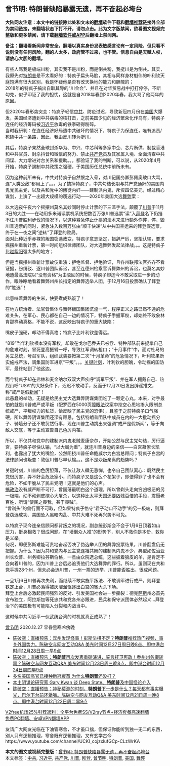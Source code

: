  <h2>曾节明: 特朗普缺陷暴露无遗，再不奋起必垮台</h2> <p class="notice"><b>大陆网友注意：本文中的链接除此处和文末的<a href="https://github.com/bannedbook/fanqiang" >翻墙</a>软件下载和<a href="https://github.com/killgcd/justmysocks/blob/master/README.md">翻墙推荐</a>链接外全部为禁网链接，未翻墙状态下打不开，请勿点击。此为文字版禁闻，欲看图文视频完整版和更多禁闻，请下载<a href="https://github.com/bannedbook/fanqiang">翻墙软件或APP</a>后翻墙上禁闻网。</p><p>备注：翻墙看新闻非常安全，翻墙以真实身份发表敏感言论有一定风险，但只看不说则没有任何风险，翻的人太多，政府管不过来，也不管。信息自由是天赋人权，请放心大胆的翻墙。</b></p>  <div class="entry"> <p>  有些人骂我是极端川粉，其实我不是川粉，而是倒共粉，我挺川是为倒共。其实，我原先对<a href="https://www.bannedbook.org/bnews/tag/%e7%89%b9%e6%9c%97%e6%99%ae/" class="st_tag internal_tag" rel="tag" title="标签 特朗普 下的日志">特朗普</a>是不太看好的：特疯子扁头马脸，其相与同样身材魁伟的叶利钦天庭饱满有很大区别，我是怀疑他是否有改天换地的能力和胆魄的；<br />  2018年的特疯子搞出自取其辱的“川金会”、并且在对华贸易战中打打停停，不断勾兑，似乎印证了我的担忧，这就是自2018年春到2020年春，我大骂了他两年的原因。</p> <p>  但2020年春形势突变：特疯子轻信<a href="https://www.bannedbook.org/bnews/tag/%e4%b8%ad%e5%85%b1/" class="st_tag internal_tag" rel="tag" title="标签 中共 下的日志">中共</a>、防疫过迟，导致新冠四月份在<a href="https://www.bannedbook.org/bnews/tag/%e7%be%8e%e5%9b%bd/" class="st_tag internal_tag" rel="tag" title="标签 美国 下的日志">美国</a>大爆发，美国经济遭到中共病毒的核打击，之前美国少见的经济繁荣化作乌有，特疯子连任的经济筹码被<a href="https://www.bannedbook.org/bnews/tag/%e4%b9%a0%e8%bf%91%e5%b9%b3/" class="st_tag internal_tag" rel="tag" title="标签 习近平 下的日志">习近平</a>放毒的铁拳砸得粉碎。<br />  当时我研判：在连任经济好局遭中共破坏的情况下，特疯子为保连任，唯有追责/死磕中共一条路，因此，我由反川转为挺川。</p> <p>  其后，特疯子果然全球封杀华为、中兴、中芯科等多家中企、芯片断供、制裁香港和中共官员、封杀抖音和微信的努力、禁止<a href="https://www.bannedbook.org/bnews/tag/%e5%85%b1%e4%ba%a7%e5%85%9a/" class="st_tag internal_tag" rel="tag" title="标签 共产党 下的日志">共产党</a>员及其家属入境、全面清查中共间谍、大力增进对台关系和援助。。。都验证了我的判断，可以说，从2020年4月开始，特疯子遏制中共政策之强硬，于美国历任总统中前所未有。</p> <p>  因为这种前所未有，中共对特疯子自然恨之入骨，对川记国务卿彭佩奥破口大骂，连“人类公敌”都用上了。。。为了搞掉特疯子，中共勾结长期与共产党通奸的美国内鬼党民主党，以及共和党中的叛徒内奸——建制派内鬼，斥资四亿美元，经过精心谋划，上演了一出超大规模的窃选行动——2020年美国大选<a href="https://www.bannedbook.org/bnews/tag/%E8%88%9E%E5%BC%8A/" class="st_tag internal_tag" rel="tag" title="标签 舞弊 下的日志">舞弊</a>案：</p>  <p>  以大选夜午夜六个摇摆州莫名其妙同时停止计票的下三滥手法，颠覆了<a href="https://www.bannedbook.org/bnews/tag/%e5%b7%9d%e6%99%ae/" class="st_tag internal_tag" rel="tag" title="标签 川普 下的日志">川普</a>于11月3日的大胜——在动用多米诺读票机系统把数百万张川普选票“读”入<a href="https://www.bannedbook.org/bnews/tag/%e6%8b%9c%e7%99%bb/" class="st_tag internal_tag" rel="tag" title="标签 拜登 下的日志">拜登</a>名下仍挡不住川普胜利步伐的情况下，以这种紧急停止计票的法术来进行额外作弊，停、毁川普选票的同时，紧急注入数百万张由“顺丰快递”从中共国空运来的拜登假选票，终于在一夜之间“逆转”了拜登的败局。<br />  面对此种近乎赤裸的叛国窃选政变，特疯子意志坚定，措辞严厉，坚拒认输，要求摇摆州重新计票，第一时间组织律师团队，对大选舞弊发起法律战。。。这是特疯子比<span class='wp_keywordlink'><a href="https://www.bannedbook.org/forum2/topic93.html" title="《改革历程-赵紫阳回忆录》" target="_blank">赵紫阳</a></span>强太多的地方；</p> <p>  但是当摇摆州重新计票故伎重演：拒绝监督、拒绝验证，且各州联邦法官齐齐不看证据，纷纷驳、逐川普团队诉讼，甚至连德州检察官诉舞弊州的诉讼，也莫名其妙地遭最高法院以“没有资格”为由驳回的时候，特疯子却迄今不敢采取进一步的动作，眼睁睁地看着舞弊州州长指定的舞弊选举人团，于12月16日投票确认了拜登的“胜选”！</p> <p>  此意味着舞弊的生米，快要煮成熟饭了！</p> <p>  在地方统治者、法官皆集体与舞弊叛国集团沆瀣一气，程序正义之路已然不通的危难关头，在军心、民心都在自己一边的情况下，特疯子手握军权，却始终不敢象林肯那样动真格，不能不说，这反映出特疯子的重大缺陷：</p>  <p>  嘴皮子强硬，却动不得真格；特疯子比叶利钦差得远。</p> <p>  “819”当年利钦根本没有军权，却敢在戈尔巴乔夫已被俘、特种部队前来捉拿自己的危难时刻，冒死登高振臂一呼，导致红军调转枪口；“十月事件”中，面对杜马的另立总统，号召军队，组织武装要掀第二次“十月革命”的危急情况下，叶利钦果断实施戒严法，调集国防军进京“平叛”。。。<span class='wp_keywordlink'><a href="https://www.bannedbook.org/forum2/topic151.html" title="关键时刻：李鹏日记" target="_blank">关键时刻</a></span>，叶利钦的胆魄，令动摇的国防军，最终站到了他这边。</p> <p>  而今特疯子却在弗林和麦金纳尔双双大声疾呼“调军平叛”、并在军人拥戴自己、热烈山呼“USA”的大好条件下，迟迟不敢动手，反而于12月20日发出辟谣推文，称“戒严是假<span class='wp_keywordlink_affiliate'><a href="https://www.bannedbook.org/" title="新闻">新闻</a></span>”！<br />  此愚蠢的举动，无疑是给民主党大选舞弊阴谋集团吃了一颗定心丸。本来，对手最怕的就是川普戒严或平叛（配罗西在5000页<span class='wp_keywordlink'><a href="https://www.bannedbook.org/forum11/topic293.html" title="禁片：向前看的障眼法" target="_blank">障眼法</a></span>议案中挖空心思地掺入限制总统戒严、平叛权力的私货，恰反映了民主党的恐惧），且鉴于之前特疯子口气强硬，所以舞弊阴谋集团还深有顾忌，包括特朗普团队中成员在内的一大批动摇分子、骑墙分子还不敢贸然行事，现在川普主动跳出来强调“戒严是假新闻”，等于向敌人交底，等于主动宣告自己色厉内荏。</p> <p>  所以，不仅共和党中的建制派内鬼老贼麦康奈尔，开始公然与民主党勾结，厉行逼宫，要特疯子尽快认输，“以大局为重”，就连川普身边的亲信——白宫幕僚长凯利，也露出了犹大的嘴脸，公然阻挠川普任命鲍威尔为白宫总顾问；特疯子白宫的法律顾问也叛变：敦促川普尽早认输。。。这不是众叛亲离的趋势吗？</p>  <p>  关键时刻，川普的色厉胆薄，不仅让敌人肆无忌惮，也令自己团队离心：既然民主党很厉害，弄不好会危及家小，而特疯子又是这么个花架子，即便得罪了也不会有危险，不如干脆从了民主党吧！这就是他们的心声。<br />  <span class='wp_keywordlink'><a href="https://www.bannedbook.org/forum11/topic331.html" title="禁片：搞政治" target="_blank">搞政治</a></span>没有威严断不可行，曾国藩最明白这个道理，所以曾剃头走向穷凶极恶的另一极端，动不动剥皮挖心大屠杀，以这种比太平天国还要凶残百倍的手段，震慑老百姓，所谓“使民之畏我，甚于畏贼”。<br />  “曾剃头”的兽行固不可取，但如果特疯子恪守“君子动口不动手”的另一极端，则拜登窃选成功、美国坠入黑暗内乱、中共大难不死再兴势不可免。</p> <p>  以特疯子现今连亲信顾问都背叛之的境况，副总统彭斯会不会于1月6日顶着如山压力，挺身相救？很成问题。在“墙倒众人推”的形势下，别人不救你是本份，救你是义举。<br />  何况，即便彭斯难能可贵地奋起否决了伪选举人团的舞弊投票结果，川普翻盘仍无把握。为什么？因为共和党内与民主党连裆共舞的建制派内鬼不少，典型如佐治亚州长坎普、州务卿拉芬斯伯格，一旦由众院选总统，这些披着狼皮的羊，是肯定不会向着川普的，因为川普上台后必追责他们大选舞弊的罪行。所以，虽则现在共和党手握28个州，但未必会选川普，一州一票的选举，川普能否胜出，很成问题。</p> <p>  一旦1月6日川普再次失利，而继续不敢实施平叛法、不敢调军进行戒严，则拜登铁定上台，川普必落得被灰溜溜驱逐出白宫的冤大头下场。<br />  拜登上台后必激起民间强烈的反对、引发美国社会进一步撕裂：德克<span class='wp_keywordlink'><a href="https://www.bannedbook.org/forum5/topic42.html" title="萨斯、诚信与自救" target="_blank">萨斯</a></span>州必首先宣布独立，阿拉斯加等死忠共和党各州必跟进，民兵和保守派团体必然起义&#8230;拜登治下的美国极有可能陷入分裂和内战当中。</p> <p>  这时候中共习近平一伙武统台湾的时机就真正成熟了！</p>  <p><a href="https://www.bannedbook.org/bnews/tag/%e6%9b%be%e8%8a%82%e6%98%8e/" class="st_tag internal_tag" rel="tag" title="标签 曾节明 下的日志">曾节明</a> 2020.12.27 早昏黑寒冷傍晚</p> <ul class='op-related-articles' title='相关阅读'> <li><a href='https://www.bannedbook.org/bnews/cbnews/20201228/1456180.html' target='_blank'>陈破空：直播预告：宾州发现怪事！彭斯举棋不定？<b>特朗普</b>推荐热门视频，事关外国势力。陈破空与网友互动Q&amp;A 美东时间12月27日周日晚8点、即中港台时间12月28日周一早9点</a></li> <li><a href='https://www.bannedbook.org/bnews/cbnews/20201224/1453831.html' target='_blank'>陈破空：直播预告：<b>特朗普</b>再次发表重磅演讲，誓言扞卫宪政！乔州州务卿转弯？陈破空与网友互动Q&amp;A 美东时间12月23日周三晚8点、即中港台时间12月24日周四早9点</a></li> <li><a href='https://www.bannedbook.org/bnews/health/20201223/1453288.html' target='_blank'>多名美国高官已接种新冠疫苗 为什么<b>特朗普</b>还没打？</a></li> <li><a href='https://www.bannedbook.org/bnews/comments/20201222/1452772.html' target='_blank'>本土阴谋论研究家 Gary Kwan 谈 Deep State、<b>特朗普</b>及中国怪论介入</a></li> <li><a href='https://www.bannedbook.org/bnews/cbnews/20201222/1452521.html' target='_blank'>陈破空：直播预告：神秘莫测的时刻，<b>特朗普</b>下一步是什么？每天都有事实曝光，巴尔下台前还犟嘴。陈破空与网友互动Q&amp;A 美东时间12月21日周一晚8点、即中港台时间12月22日周二早9点</a></li> </ul> <p class="texttj"> <a href="https://github.com/bannedbook/fanqiang/wiki/V2ray%E6%9C%BA%E5%9C%BA" target="_blank">V2free机场25%引荐返利：全平台免费SS/V2ray节点+经济套餐高速翻墙</a><br/> <a href="https://github.com/bannedbook/fanqiang/wiki/%E7%A6%81%E9%97%BB%E7%BD%91%E5%AE%89%E5%8D%93%E7%BF%BB%E5%A2%99%E6%96%B0%E9%97%BBAPP" target="_blank">免费PC翻墙、安卓VPN翻墙APP</a></p><p>友请广大网友光临在下油管寒舍，不才虽口拙，但保证你能听到独一无二的东西，别人只有逻辑推理，寒舍既有逻辑推理，又有玄学古今<br />https://www.youtube.com/channel/UCKI_cojzxlufGCp-CLzWrKA</p><a name='sharetosocial'></a>       <div><b>本文的图文或视频完整版</b>：<a href='https://www.bannedbook.org/bnews/ssgc/20201228/1456260.html'>曾节明: 特朗普缺陷暴露无遗，再不奋起必垮台</a></div>  </div><!--END ENTRY--> <div class="postfooter"> <div>本文标签：<a href="https://www.bannedbook.org/bnews/tag/%e4%b8%ad%e5%85%b1/" rel="tag">中共</a>, <a href="https://www.bannedbook.org/bnews/tag/%e4%b9%a0%e8%bf%91%e5%b9%b3/" rel="tag">习近平</a>, <a href="https://www.bannedbook.org/bnews/tag/%e5%85%b1%e4%ba%a7%e5%85%9a/" rel="tag">共产党</a>, <a href="https://www.bannedbook.org/bnews/tag/%e5%b7%9d%e6%99%ae/" rel="tag">川普</a>, <a href="https://www.bannedbook.org/bnews/tag/%e6%8b%9c%e7%99%bb/" rel="tag">拜登</a>, <a href="https://www.bannedbook.org/bnews/tag/%e6%9b%be%e8%8a%82%e6%98%8e/" rel="tag">曾节明</a>, <a href="https://www.bannedbook.org/bnews/tag/%e7%89%b9%e6%9c%97%e6%99%ae/" rel="tag">特朗普</a>, <a href="https://www.bannedbook.org/bnews/tag/%e7%be%8e%e5%9b%bd/" rel="tag">美国</a>, <a href="https://www.bannedbook.org/bnews/tag/%E8%88%9E%E5%BC%8A/" rel="tag">舞弊</a></div>  </div><!--END POSTFOOTER--> 